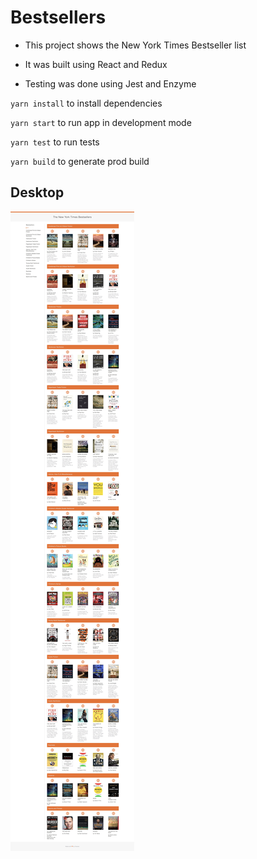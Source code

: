 # Bestsellers

* This project shows the New York Times Bestseller list

* It was built using React and Redux

* Testing was done using Jest and Enzyme

`yarn install` to install dependencies

`yarn start` to run app in development mode

`yarn test` to run tests

`yarn build` to generate prod build

## Desktop
![Desktop](bestseller-desktop.jpg)